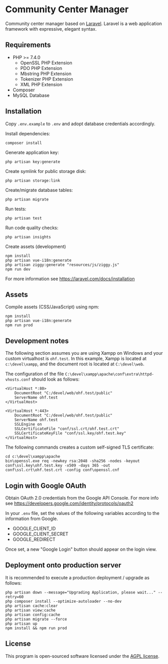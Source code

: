 Community Center Manager
========================

Community center manager based on [Laravel](https://laravel.com/). Laravel is a web application framework with expressive, elegant syntax.

Requirements
------------

* PHP >= 7.4.0
    * OpenSSL PHP Extension
    * PDO PHP Extension
    * Mbstring PHP Extension
    * Tokenizer PHP Extension
    * XML PHP Extension
* Composer
* MySQL Database

Installation
------------

Copy `.env.example` to `.env` and adopt database credentials accordingly.

Install dependencies:

    composer install

Generate application key:

    php artisan key:generate

Create symlink for public storage disk:

    php artisan storage:link

Create/migrate database tables:

    php artisan migrate

Run tests:

    php artisan test

Run code quality checks:

    php artisan insights

Create assets (development)

    npm install
    php artisan vue-i18n:generate
    php artisan ziggy:generate "resources/js/ziggy.js"
    npm run dev

For more information see https://laravel.com/docs/installation

Assets
------

Compile assets (CSS/JavaScript) using npm:

    npm install
    php artisan vue-i18n:generate
    npm run prod

Development notes
-----------------

The following section assumes you are using Xampp on Windows and your custom virtualhost is `ohf.test`.
In this example, Xampp is located at `c:\devel\xampp`, and the document root is located at `C:\devel\web`.

The configuration of the file `C:\devel\xampp\apache\conf\extra\httpd-vhosts.conf` should look as follows:

    <VirtualHost *:80>
        DocumentRoot "C:/devel/web/ohf.test/public"
        ServerName ohf.test
    </VirtualHost>

    <VirtualHost *:443>
        DocumentRoot "C:/devel/web/ohf.test/public"
        ServerName ohf.test
        SSLEngine on
        SSLCertificateFile "conf/ssl.crt/ohf.test.crt"
        SSLCertificateKeyFile "conf/ssl.key/ohf.test.key"
    </VirtualHost>

The following commands creates a custom self-signed TLS certificate:

    cd c:\devel\xampp\apache
    bin\openssl.exe req -newkey rsa:2048 -sha256 -nodes -keyout conf\ssl.key\ohf.test.key -x509 -days 365 -out conf\ssl.crt\ohf.test.crt -config conf\openssl.cnf

Login with Google OAuth
-----------------------

Obtain OAuth 2.0 credentials from the Google API Console. For more info see https://developers.google.com/identity/protocols/oauth2

In your `.env` file, set the values of the following variables according to the information from Google.

* GOOGLE_CLIENT_ID
* GOOGLE_CLIENT_SECRET
* GOOGLE_REDIRECT

Once set, a new "Google Login" button should appear on the login view.

Deployment onto production server
---------------------------------

It is recommended to execute a production deployment / upgrade as follows:

    php artisan down --message="Upgrading Application, please wait..." --retry=60
    php composer install --optimize-autoloader --no-dev
    php artisan cache:clear
    php artisan view:cache
    php artisan config:cache
    php artisan migrate --force
    php artisan up
    npm install && npm run prod

License
-------

This program is open-sourced software licensed under the [AGPL license](https://www.gnu.org/licenses/agpl-3.0.en.html).
